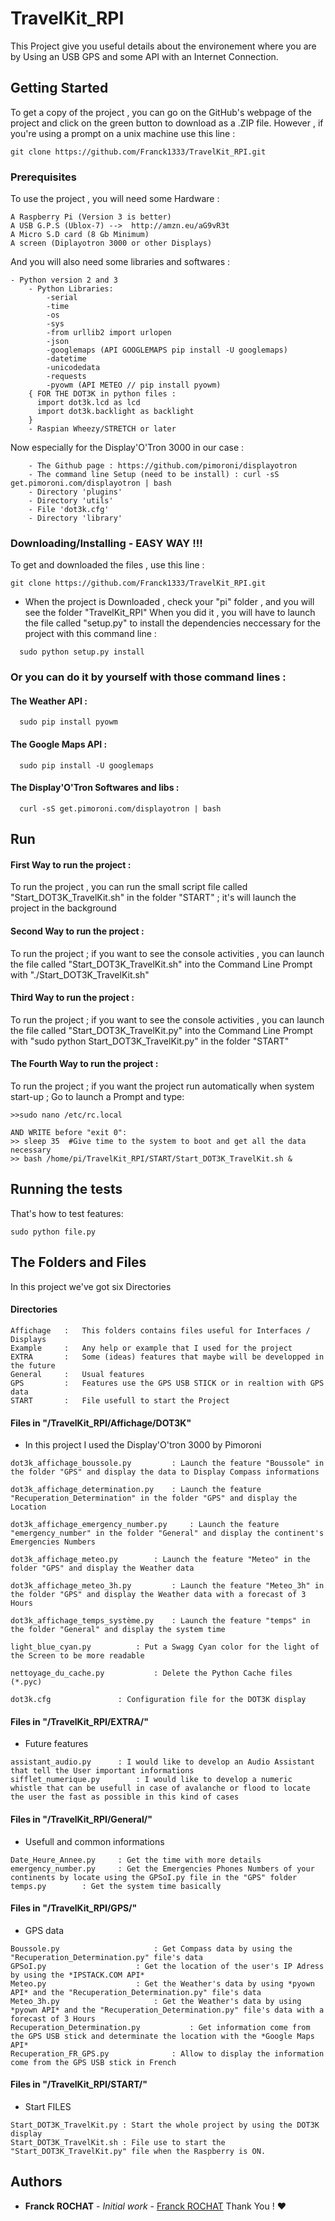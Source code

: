 # TravelKit_RPI  
  
This Project give you useful details about the environement where you are by Using an USB GPS and some API with an Internet Connection. 
  
## Getting Started  
  
To get a copy of the project , you can go on the GitHub's webpage of the project and click on the green button to download as a .ZIP file. However , if you're using a prompt on a unix machine use this line :

```
git clone https://github.com/Franck1333/TravelKit_RPI.git
```
  
### Prerequisites  
  
To use the project , you will need some Hardware :
  
```  
A Raspberry Pi (Version 3 is better)
A USB G.P.S (Ublox-7) -->  http://amzn.eu/aG9vR3t
A Micro S.D card (8 Gb Minimum)
A screen (Diplayotron 3000 or other Displays) 
```  
  And you will also need some libraries and softwares :

```
- Python version 2 and 3
	- Python Libraries:
		-serial
		-time
		-os
		-sys
		-from urllib2 import urlopen
		-json
		-googlemaps (API GOOGLEMAPS pip install -U googlemaps)
		-datetime
		-unicodedata
		-requests
		-pyowm (API METEO // pip install pyowm)
    { FOR THE DOT3K in python files :
      import dot3k.lcd as lcd
      import dot3k.backlight as backlight
    }
	- Raspian Wheezy/STRETCH or later

```

Now especially for the Display'O'Tron 3000 in our case :

```
	- The Github page : https://github.com/pimoroni/displayotron
	- The command line Setup (need to be install) : curl -sS get.pimoroni.com/displayotron | bash
	- Directory 'plugins'
	- Directory 'utils'
	- File 'dot3k.cfg'
	- Directory 'library'
```
  
### Downloading/Installing - EASY WAY !!!  
To get and downloaded the files , use this line : 
```
git clone https://github.com/Franck1333/TravelKit_RPI.git
```

- When the project is Downloaded , check your "pi" folder , and you will see the folder "TravelKit_RPI"
When you did it , you will have to launch the file called "setup.py" to install the dependencies neccessary for the project with this command line : 

```
  sudo python setup.py install
```

### Or you can do it by yourself with those command lines :

#### The Weather API :
```
  sudo pip install pyowm
```

#### The Google Maps API :

```
  sudo pip install -U googlemaps
```

#### The Display'O'Tron Softwares and libs :

```
  curl -sS get.pimoroni.com/displayotron | bash
```
## Run
#### First Way to run the project :
To run the project , you can run the small script file called "Start_DOT3K_TravelKit.sh" in the folder "START" ; it's will launch the project in the background

#### Second Way to run the project :
To run the project ; if you want to see the console activities , you can launch the file called "Start_DOT3K_TravelKit.sh"  into the Command Line Prompt with "./Start_DOT3K_TravelKit.sh"

#### Third Way to run the project :
To run the project ; if you want to see the console activities , you can launch the file called "Start_DOT3K_TravelKit.py" into the Command Line Prompt with "sudo python Start_DOT3K_TravelKit.py" in the folder "START"

#### The Fourth Way to run the project :
To run the project ; if you want the project run automatically when system start-up ; Go to launch a Prompt and type:

```
>>sudo nano /etc/rc.local

AND WRITE before "exit 0":
>> sleep 35  #Give time to the system to boot and get all the data necessary
>> bash /home/pi/TravelKit_RPI/START/Start_DOT3K_TravelKit.sh &

```

## Running the tests  
  
That's how to test features:

    sudo python file.py

## The Folders and Files

In this project we've got six Directories

#### Directories
```
Affichage 	: 	This folders contains files useful for Interfaces / Displays
Example 	: 	Any help or example that I used for the project
EXTRA 		: 	Some (ideas) features that maybe will be developped in the future
General 	: 	Usual features
GPS 		:	Features use the GPS USB STICK or in realtion with GPS data
START 		:	File usefull to start the Project
```

#### Files in "/TravelKit_RPI/Affichage/DOT3K"
- In this project I used the Display'O'tron 3000 by Pimoroni
```
dot3k_affichage_boussole.py 		: Launch the feature "Boussole" in the folder "GPS" and display the data to Display Compass informations

dot3k_affichage_determination.py 	: Launch the feature "Recuperation_Determination" in the folder "GPS" and display the Location

dot3k_affichage_emergency_number.py 	: Launch the feature "emergency_number" in the folder "General" and display the continent's Emergencies Numbers

dot3k_affichage_meteo.py 		: Launch the feature "Meteo" in the folder "GPS" and display the Weather data

dot3k_affichage_meteo_3h.py 		: Launch the feature "Meteo_3h" in the folder "GPS" and display the Weather data with a forecast of 3 Hours

dot3k_affichage_temps_système.py 	: Launch the feature "temps" in the folder "General" and display the system time

light_blue_cyan.py 			: Put a Swagg Cyan color for the light of the Screen to be more readable

nettoyage_du_cache.py 			: Delete the Python Cache files (*.pyc)

dot3k.cfg 				: Configuration file for the DOT3K display

```
#### Files in "/TravelKit_RPI/EXTRA/"
 - Future features
```
assistant_audio.py 		: I would like to develop an Audio Assistant that tell the User important informations
sifflet_numerique.py 		: I would like to develop a numeric whistle that can be usefull in case of avalanche or flood to locate the user the fast as possible in this kind of cases
```
#### Files in "/TravelKit_RPI/General/"
- Usefull and common informations
```
Date_Heure_Annee.py 	: Get the time with more details
emergency_number.py 	: Get the Emergencies Phones Numbers of your continents by locate using the GPSoI.py file in the "GPS" folder
temps.py 		: Get the system time basically
```

#### Files in "/TravelKit_RPI/GPS/"
- GPS data
```
Boussole.py 					: Get Compass data by using the "Recuperation_Determination.py" file's data
GPSoI.py 					: Get the location of the user's IP Adress by using the *IPSTACK.COM API*
Meteo.py 					: Get the Weather's data by using *pyown API* and the "Recuperation_Determination.py" file's data
Meteo_3h.py 					: Get the Weather's data by using *pyown API* and the "Recuperation_Determination.py" file's data with a forecast of 3 Hours
Recuperation_Determination.py 			: Get information come from the GPS USB stick and determinate the location with the *Google Maps API*
Recuperation_FR_GPS.py 				: Allow to display the information come from the GPS USB stick in French
```
#### Files in "/TravelKit_RPI/START/"
- Start FILES
```
Start_DOT3K_TravelKit.py : Start the whole project by using the DOT3K display
Start_DOT3K_TravelKit.sh : File use to start the "Start_DOT3K_TravelKit.py" file when the Raspberry is ON.
```



## Authors

-   **Franck ROCHAT**  -  _Initial work_  -  [Franck ROCHAT](https://github.com/Franck1333)  Thank You !  :heart:
